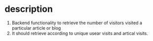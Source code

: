 # description
1. Backend functionality to retrieve the number of visitors visited a particular article or blog
2. It should retrieve according to unique usear visits and artical visits.